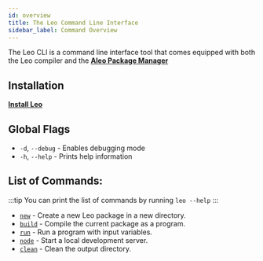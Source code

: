 ```yaml
---
id: overview
title: The Leo Command Line Interface
sidebar_label: Command Overview
---
```


The Leo CLI is a command line interface tool that comes equipped with both the Leo compiler and the [**Aleo Package Manager**](https://aleo.pm/)

## Installation

[**Install Leo**](../getting_started/01_installation.md)

## Global Flags

* `-d`, `--debug` - Enables debugging mode
* `-h`, `--help` - Prints help information

## List of Commands:

:::tip
You can print the list of commands by running `leo --help`
:::

* [`new`](01_new.md) - Create a new Leo package in a new directory.
* [`build`](02_build.md) - Compile the current package as a program.
* [`run`](03_run.md) - Run a program with input variables.
* [`node`](04_node.md) - Start a local development server.
* [`clean`](05_clean.md) - Clean the output directory.
